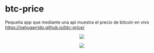 # btc-price
Pequeña app que mediante una api muestra el precio de bitcoin en vivo
https://nahugarrido.github.io/btc-price/

<p align="center">
<img src="https://i.ibb.co/Sc199pc/btc-github.png" style="max-width: 100%; display: inline-block;" />
</p>
<p align="center">
<img src="https://i.ibb.co/R9fyL2C/btc-red-flag.png" style="max-width: 100%; display: inline-block;" />
</p>
